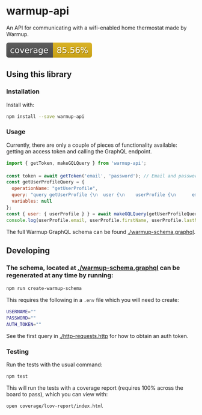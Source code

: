 # warmup-api <!-- omit in toc -->

An API for communicating with a wifi-enabled home thermostat made by Warmup.

![Coverage Badge](./coverage-badge.svg)

## Using this library

### Installation

Install with:

```sh
npm install --save warmup-api
```

### Usage

Currently, there are only a couple of pieces of functionality available: getting an access token and calling the GraphQL endpoint.

```js
import { getToken, makeGQLQuery } from 'warmup-api';

const token = await getToken('email', 'password'); // Email and password from the user's my.warmup.com account
const getUserProfileQuery = {
  operationName: "getUserProfile",
  query: "query getUserProfile {\n  user {\n    userProfile {\n      email\n      firstName\n      lastName\n    }\n  }\n}",
  variables: null
};
const { user: { userProfile } } = await makeGQLQuery(getUserProfileQuery, token);
console.log(userProfile.email, userProfile.firstName, userProfile.lastName );
```

The full Warmup GraphQL schema can be found [./warmup-schema.graphql](./warmup-schema.graphql).

## Developing

### The schema, located at [./warmup-schema.graphql](./warmup-schema.graphql) can be regenerated at any time by running:

```sh
npm run create-warmup-schema
```

This requires the following in a `.env` file which you will need to create:

```sh
USERNAME=""
PASSWORD=""
AUTH_TOKEN=""
```

See the first query in [./http-requests.http](./http-requests.http) for how to obtain an auth token.

### Testing

Run the tests with the usual command:

```sh
npm test
```

This will run the tests with a coverage report (requires 100% across the board to pass), which you can view with:

```sh
open coverage/lcov-report/index.html
```